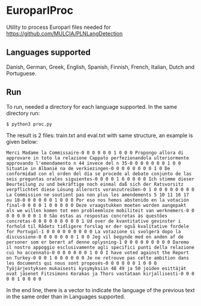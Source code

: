 # EuroparlProc

Utility to process Europarl files needed for https://github.com/MULCIA/PLNLangDetection

## Languages supported

Danish, German, Greek, English, Spanish, Finnish, French, Italian, Dutch and Portuguese.

## Run

To run, needed a directory for each language supported. In the same directory run:

`$ python3 proc.py`

The result is 2 files: train.txt and eval.txt with same structure, an example is given below:

`
Merci Madame la Commissaire-0 0 0 0 0 0 1 0 0 0
Propongo allora di approvare in toto la relazione Cappato perfezionandola ulteriormente approvando l'emendamento n 44 invece del n 35-0 0 0 0 0 0 0 1 0 0
Situatie in Albanië na de verkiezingen-0 0 0 0 0 0 0 0 1 0
De conformidad con el orden del día se procede al debate conjunto de las seis preguntas orales siguientes-0 0 0 0 1 0 0 0 0 0
Ich stimme dieser Beurteilung zu und bekräftige noch einmal daß sich der Ratsvorsitz verpflichtet diese Lösung allerorts voranzutreiben-0 1 0 0 0 0 0 0 0 0
La Commission ne soutient pas non plus les amendements 5 10 11 16 17 ou 18-0 0 0 0 0 0 1 0 0 0
Por eso nos hemos abstenido en la votación final-0 0 0 0 1 0 0 0 0 0
Deze vraagstukken moeten worden aangepakt als we willen komen tot een probleemloze mobiliteit van werknemers-0 0 0 0 0 0 0 0 1 0
São estas as respostas concretas às questões concretas-0 0 0 0 0 0 0 0 0 1
Ud over de kvantitative gevinster i forhold til Rådets tidligere forslag er der også kvalitative fordele for Portugal-1 0 0 0 0 0 0 0 0 0
La votazione si svolgerà dopo la discussione-0 0 0 0 0 0 0 1 0 0
Jeg vil begynde med en anden af de personer som er berørt af denne oplysning-1 0 0 0 0 0 0 0 0 0
Daremo il nostro appoggio esclusivamente agli specifici punti della relazione cui ho accennato-0 0 0 0 0 0 0 1 0 0
 I have voted against the Report on Turkey-0 0 0 1 0 0 0 0 0 0
Je ne retrouve pas cette ambition dans les documents qui nous sont proposés-0 0 0 0 0 0 1 0 0 0
Työjärjestyksen mukaisesti kysymyksiin 48 49 ja 50 joiden esittäjät ovat jäsenet Fitzsimons Korakas ja Thors vastataan kirjallisesti-0 0 0 0 0 1 0 0 0 0
`

In the end line, there is a vector to indicate the language of the previous text in the same order than in Languages supported.